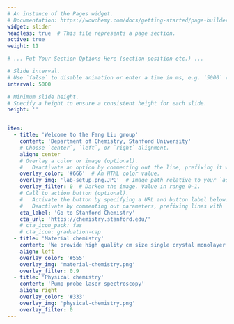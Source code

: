 ```yaml
---
# An instance of the Pages widget.
# Documentation: https://wowchemy.com/docs/getting-started/page-builder/#people
widget: slider
headless: true  # This file represents a page section.
active: true
weight: 11

# ... Put Your Section Options Here (section position etc.) ...

# Slide interval.
# Use `false` to disable animation or enter a time in ms, e.g. `5000` (5s).
interval: 5000

# Minimum slide height.
# Specify a height to ensure a consistent height for each slide.
height: ''


item:
  - title: 'Welcome to the Fang Liu group'
    content: 'Department of Chemistry, Stanford University'
    # Choose `center`, `left`, or `right` alignment.
    align: center
    # Overlay a color or image (optional).
    #   Deactivate an option by commenting out the line, prefixing it with `#`.
    overlay_color: '#666'  # An HTML color value.
    overlay_img: 'lab-setup.png.JPG'  # Image path relative to your `assets/media/` folder
    overlay_filter: 0  # Darken the image. Value in range 0-1.
    # Call to action button (optional).
    #   Activate the button by specifying a URL and button label below.
    #   Deactivate by commenting out parameters, prefixing lines with `#`.
    cta_label: 'Go to Stanford Chemistry'
    cta_url: 'https://chemistry.stanford.edu/'
    # cta_icon_pack: fas
    # cta_icon: graduation-cap
  - title: 'Material chemistry'
    content: 'We provide high quality cm size single crystal monolayer'
    align: left
    overlay_color: '#555'
    overlay_img: 'material-chemistry.png'
    overlay_filter: 0.9
  - title: 'Physical chemistry'
    content: 'Pump probe laser spectroscopy'
    align: right
    overlay_color: '#333'
    overlay_img: 'physical-chemistry.png'
    overlay_filter: 0
---
```

